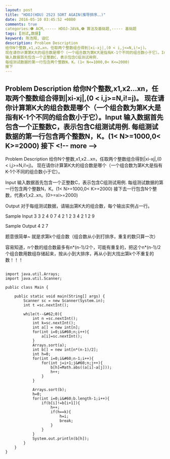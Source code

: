 ```yaml
---
layout: post
title: "HDOJ(HDU) 2523 SORT AGAIN(推导排序、、)"
date: 2016-05-10 03:45:52 +0800
comments: true
categories:❶ ACM,----- HDOJ-JAVA,❺ 算法及基础题,----- 基础题
tags: [测试,数据]
keyword: 陈浩翔, 谙忆
description: Problem Description 
给你N个整数,x1,x2…xn，任取两个整数组合得到|xi-xj|,(0 < i,j<=N,i!=j)。 
现在请你计算第K大的组合数是哪个（一个组合数为第K大是指有K-1个不同的组合数小于它）。Input 
输入数据首先包含一个正整数C，表示包含C组测试用例. 
每组测试数据的第一行包含两个整数N，K。(1< N<=1000,0< K<=2000) 
接下 
---
```



Problem Description 
给你N个整数,x1,x2…xn，任取两个整数组合得到|xi-xj|,(0 &#60; i,j>=N,i!=j)。 
现在请你计算第K大的组合数是哪个（一个组合数为第K大是指有K-1个不同的组合数小于它）。Input 
输入数据首先包含一个正整数C，表示包含C组测试用例. 
每组测试数据的第一行包含两个整数N，K。(1&#60; N>=1000,0&#60; K>=2000) 
接下
&#60;!-- more --&#62;
----------

Problem Description
给你N个整数,x1,x2...xn，任取两个整数组合得到|xi-xj|,(0 &#60; i,j>=N,i!=j)。
现在请你计算第K大的组合数是哪个（一个组合数为第K大是指有K-1个不同的组合数小于它）。
 

Input
输入数据首先包含一个正整数C，表示包含C组测试用例.
每组测试数据的第一行包含两个整数N，K。(1&#60; N>=1000,0&#60; K>=2000)
接下去一行包含N个整数，代表x1,x2..xn。(0>=xi>=2000)
 

Output
对于每组测试数据，请输出第K大的组合数，每个输出实例占一行。
 

Sample Input
3
3 2
4 0 7
4 2
1 2 3 4
2 1
2 9
 

Sample Output
4
2
7


题意很简单~
就是求第k个组合数（组合数从小到打排序，重复的数只算一次）

容易知道，n个数的组合数最多有n*(n-1)/2个，可能有重复的，把这个n*(n-1)/2个组合数用数组存储起来，按从小到大排序，再从小到大找出第k个不重复的数！！！


```

import java.util.Arrays;
import java.util.Scanner;

public class Main {

	public static void main(String[] args) {
		Scanner sc = new Scanner(System.in);
		int t =sc.nextInt();
		
		while(t--&#62;0){
			int n =sc.nextInt();
			int k=sc.nextInt();
			int a[] = new int[n];
			for(int i=0;i&#60;n;i++){
				a[i]=sc.nextInt();
			}
			Arrays.sort(a);
			int b[] = new int[n*(n-1)/2];
			int h=0;
			for(int i=0;i&#60;n-1;i++){
				for(int j=i+1;j&#60;n;j++){
					b[h]=Math.abs((a[i]-a[j]));
					h++;
				}
			}
			
			Arrays.sort(b);
			h=0;
			for(int i=0;i&#60;b.length-1;i++){
				if(b[i]!=b[i+1]){
					h++;
					if(h==k){
						h=i;
						break;
					}
				}
			}
			System.out.println(b[h]);
		}
	}
}

```